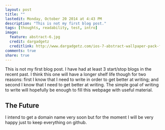 ```yaml
---
layout: post
title: ""
lastedit: Monday, October 20 2014 at 4:43 PM
description: "This is not my first blog post."
tags: [thoughts, readability, test, intro]
image:
  feature: abstract-6.jpg
  credit: dargadgetz
  creditlink: http://www.dargadgetz.com/ios-7-abstract-wallpaper-pack-for-iphone-5-and-ipod-touch-retina/
comments: true
share: true
---
```

This is not my first blog post. 
I have had at least 3 start/stop blogs in the recent past.
I think this one will have a longer shelf life though for two reasons: first 
I know that I need to write in order to get better at writing; and second I know that I need
to get better at writing. 
The simple goal of writing to write will hopefully be enough to fill 
this webpage with useful material.

## The Future
I intend to get a domain name very soon but for the moment I will be very happy 
just to keep everything on github.


